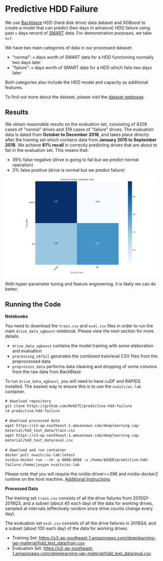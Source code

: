 # Predictive HDD Failure

We use [Backblaze](https://www.backblaze.com/) HDD (hard disk drive) data dataset and XGBoost to create a model that can predict (two days in advance) HDD failure using past `n` days record of [SMART](https://en.wikipedia.org/wiki/S.M.A.R.T.) data. For demonstration purposes, we take `n=7`.

We have two main categories of data in our processed dataset:

* "normal": `n` days worth of SMART data for a HDD functioning normally two days later
* "failure": `n` days worth of SMART data for a HDD which fails two days later

Both categories also include the HDD model and capacity as additional features.

To find out more about the dataset, please visit the [dataset webpage](https://www.backblaze.com/b2/hard-drive-test-data.html).

## Results

We obtain reasonable results on the evaluation set, consisting of 4208 cases of "normal" drives and 319 cases of "failure" drives. The evaluation data is dated from **October to December 2018**, and takes place directly after the training set which contains data from **January 2015 to September 2018**. We achieve **61% recall** in correctly predicting drives that are about to fail in the evaluation set. This means that:

* 39% false negative (drive is going to fail but we predict normal operation)
* 3% false positive (drive is normal but we predict failure)

![](images/cnf_matrix.png)

With hyper-parameter tuning and feature engineering, it is likely we can do better.

## Running the Code

**Notebooks**

You need to download the `train.csv` and `eval.csv` files in order to run the main `drive_data_xgboost` notebook. Please view the next section for more details.

* `drive_data_xgboost` contains the model training with some elaboration and evaluation
* `processing_okfail` generates the combined train/eval CSV files from the preprocessed data
* `preprocess_data` performs data cleaning and dropping of some columns from the raw data from BackBlaze

To run `drive_data_xgboost`, you will need to have cuDF and RAPIDS installed. The easiest way to ensure this is to use the `nvaitc/ai-lab` container.

```
# download repository
git clone https://github.com/NVAITC/predictive-hdd-failure
cd predictive-hdd-failure

# download processed data
wget https://s3-ap-southeast-1.amazonaws.com/deeplearning-iap-material/hdd_test_data/train.csv
wget https://s3-ap-southeast-1.amazonaws.com/deeplearning-iap-material/hdd_test_data/eval.csv

# download and run container
docker pull nvaitc/ai-lab:latest
nvidia-docker run --rm -p 8888:8888 -v /home/$USER/predictive-hdd-failure:/home/jovyan nvaitc/ai-lab
```

Please note that you will require the nvidia-driver>=396 and nvidia-docker2 runtime on the host machine. [Additional Instructions](https://github.com/NVAITC/ai-lab/blob/master/INSTRUCTIONS.md)

**Processed Data**

The training set `train.csv` consists of all the drive failures from 2015Q1-2018Q3, and a subset (about 40 each day) of the data for working drives, sampled at intervals (effectively random since drive counts change every day).

The evaluation set `eval.csv` consists of all the drive failures in 2018Q4, and a subset (about 100 each day) of the data for working drives.

* Training Set: https://s3-ap-southeast-1.amazonaws.com/deeplearning-iap-material/hdd_test_data/train.csv
* Evaluation Set: https://s3-ap-southeast-1.amazonaws.com/deeplearning-iap-material/hdd_test_data/eval.csv
